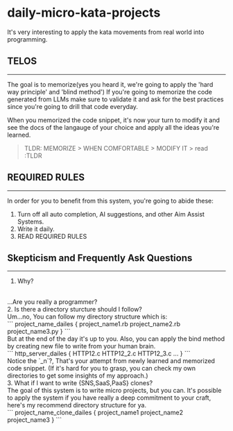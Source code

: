# daily-micro-kata-projects
It's very interesting to apply the kata movements from real world into programming.

## TELOS
---
The goal is to memorize(yes you heard it, we're going to apply the 'hard way principle' and 'blind method')
If you're going to memorize the code generated from LLMs make sure to validate it and ask for the best practices since you're going to drill that code everyday.

When you memorized the code snippet, it's now your turn to modify it and see the docs of the langauge of your choice and apply all the ideas you're learned.

> TLDR: MEMORIZE > WHEN COMFORTABLE > MODIFY IT > read :TLDR

## REQUIRED RULES
---
In order for you to benefit from this system, you're going to abide these:
1. Turn off all auto completion, AI suggestions, and other Aim Assist Systems.
2. Write it daily.
3. READ REQUIRED RULES


## Skepticism and Frequently Ask Questions
---
1. Why?
<br>
...Are you really a programmer?
<br>
2. Is there a directory sturcture should I follow?
<br>
Um...no, You can follow my directory structure which is:
<br>
```
project_name_dailes {
    project_name1.rb
    project_name2.rb
    project_name3.py
}
```
<br>
But at the end of the day it's up to you.
Also, you can apply the bind method by creating new file to write from your human brain.
<br>
```
http_server_dailes {
    HTTP12.c
    HTTP12_2.c
    HTTP12_3.c
    ...
}
```
<br>
Notice the `_n`?, That's your attempt from newly learned and memorized code snippet. (If it's hard for you to grasp, you can check my own directories to get some insights of my approach.)
<br>
3. What if I want to write {SNS,SaaS,PaaS} clones?
<br>
The goal of this system is to write micro projects, but you can. It's possible to apply the system if you have really a deep commitment to your craft, here's my recommend directory structure for ya.
<br>
```
project_name_clone_dailes {
    project_name1
    project_name2
    project_name3
}
```

